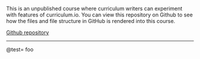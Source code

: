 This is an unpublished course where curriculum writers can experiment with features of curriculum.io. You can view this repository on Github to see how the files and file structure in GitHub is rendered into this course.

[Github repository](https://github.com/curriculumio/sandbox)

---
@test= foo
